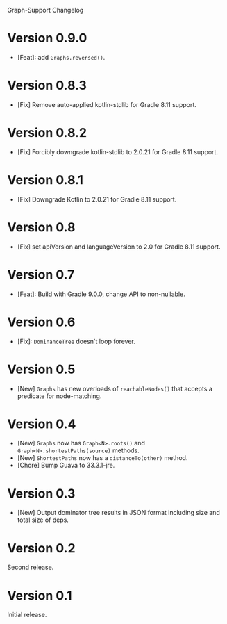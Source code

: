 Graph-Support Changelog

# Version 0.9.0
* [Feat]: add `Graphs.reversed()`.

# Version 0.8.3
* [Fix] Remove auto-applied kotlin-stdlib for Gradle 8.11 support.

# Version 0.8.2
* [Fix] Forcibly downgrade kotlin-stdlib to 2.0.21 for Gradle 8.11 support.

# Version 0.8.1
* [Fix] Downgrade Kotlin to 2.0.21 for Gradle 8.11 support.

# Version 0.8
* [Fix] set apiVersion and languageVersion to 2.0 for Gradle 8.11 support.

# Version 0.7
* [Feat]: Build with Gradle 9.0.0, change API to non-nullable.

# Version 0.6
* [Fix]: `DominanceTree` doesn't loop forever.

# Version 0.5
* [New] `Graphs` has new overloads of `reachableNodes()` that accepts a predicate for node-matching.

# Version 0.4
* [New] `Graphs` now has `Graph<N>.roots()` and `Graph<N>.shortestPaths(source)` methods.
* [New] `ShortestPaths` now has a `distanceTo(other)` method.
* [Chore] Bump Guava to 33.3.1-jre.

# Version 0.3
* [New] Output dominator tree results in JSON format including size and total size of deps. 

# Version 0.2
Second release.

# Version 0.1
Initial release.
